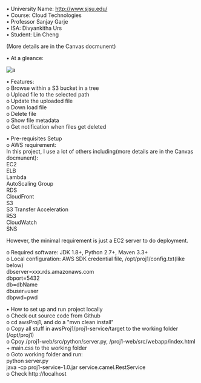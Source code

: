 •	University Name: http://www.sjsu.edu/  
•	Course: Cloud Technologies  
•	Professor Sanjay Garje  
•	ISA: Divyankitha Urs  
•	Student: Lin Cheng  

(More details are in the Canvas docmunent)  
	  
•	At a gleance:  
  
![a](https://github.com/xzchenglin/sjsu/blob/master/awsProj1/sc.png)  
  
•	Features:  
   o Browse within a S3 bucket in a tree  
   o	Upload file to the selected path  
   o	Update the uploaded file  
   o	Down load file  
   o	Delete file  
   o	Show file metadata  
   o	Get notification when files get deleted  

•	Pre-requisites Setup  
   o	AWS requirement:  
    In this project, I use a lot of others including(more details are in the Canvas docmunent):  
      EC2  
      ELB  
      Lambda  
      AutoScaling Group  
      RDS  
      CloudFront  
      S3  
      S3 Transfer Acceleration  
      R53  
      CloudWatch  
      SNS  
      
   However, the minimal requirement is just a EC2 server to do deployment.   
  
   o	Required software: JDK 1.8+, Python 2.7+, Maven 3.3+  
   o	Local configuration: AWS SDK credential file, /opt/proj1/config.txt(like below)  
      dbserver=xxx.rds.amazonaws.com  
      dbport=5432  
      db=dbName  
      dbuser=user  
      dbpwd=pwd  
  
•	How to set up and run project locally  
   o	Check out source code from Github  
   o	cd awsProj1, and do a "mvn clean install"  
   o	Copy all stuff in awsProj1/proj1-service/target to the working folder (/opt/proj1)  
   o	Cpoy /proj1-web/src/python/server.py, /proj1-web/src/webapp/index.html + main.css to the working folder  
   o	Goto working folder and run:  
       python server.py  
       java -cp proj1-service-1.0.jar  service.camel.RestService  
   o	Check http://localhost
 



